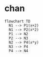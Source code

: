 # chan

```mermaid
flowchart TD
  N1 --> P1(x+2)
  N1 --> P2(x*2)
  P1 --> N2
  P2 --> N3
  N2 --> P4(x*y)
  N3 --> P4
  P4 --> N4
```
